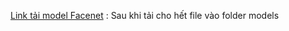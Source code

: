 [Link tải model Facenet](https://drive.google.com/drive/folders/1Sfox_gOJwuan4bWr-tW3HDLGfgkcJLvX?usp=sharing) : Sau khi tải cho hết file vào folder models
